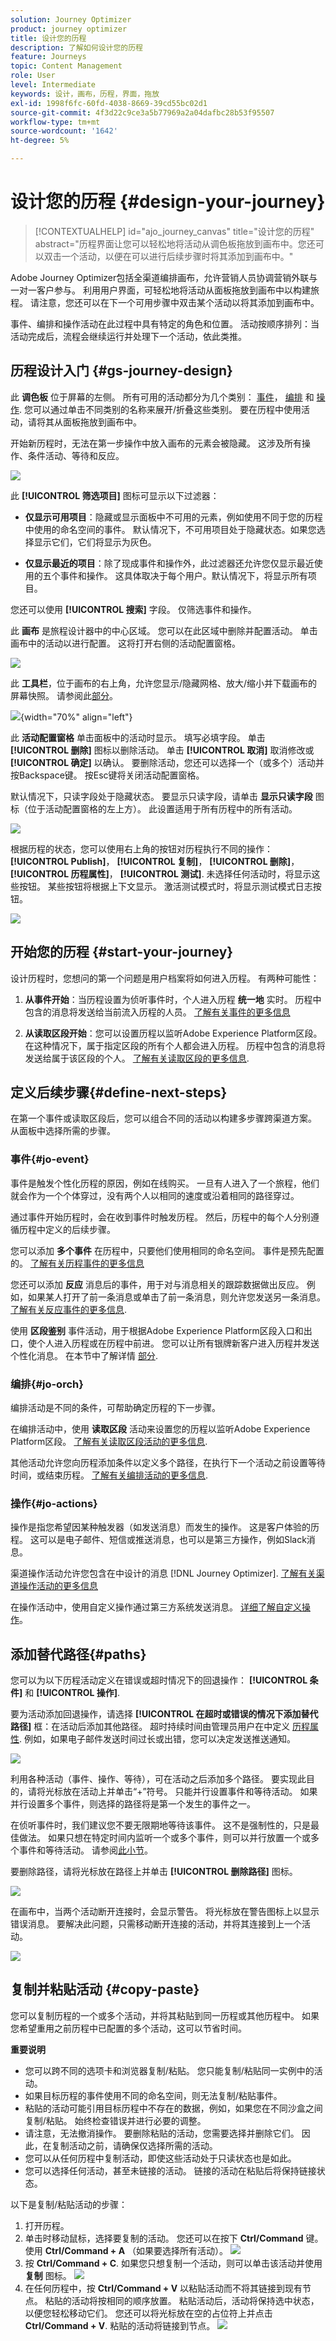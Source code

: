 ```yaml
---
solution: Journey Optimizer
product: journey optimizer
title: 设计您的历程
description: 了解如何设计您的历程
feature: Journeys
topic: Content Management
role: User
level: Intermediate
keywords: 设计，画布，历程，界面，拖放
exl-id: 1998f6fc-60fd-4038-8669-39cd55bc02d1
source-git-commit: 4f3d22c9ce3a5b77969a2a04dafbc28b53f95507
workflow-type: tm+mt
source-wordcount: '1642'
ht-degree: 5%

---
```


# 设计您的历程 {#design-your-journey}

>[!CONTEXTUALHELP]
>id="ajo_journey_canvas"
>title="设计您的历程"
>abstract="历程界面让您可以轻松地将活动从调色板拖放到画布中。您还可以双击一个活动，以便在可以进行后续步骤时将其添加到画布中。"

Adobe Journey Optimizer包括全渠道编排画布，允许营销人员协调营销外联与一对一客户参与。 利用用户界面，可轻松地将活动从面板拖放到画布中以构建旅程。 请注意，您还可以在下一个可用步骤中双击某个活动以将其添加到画布中。

事件、编排和操作活动在此过程中具有特定的角色和位置。 活动按顺序排列：当活动完成后，流程会继续运行并处理下一个活动，依此类推。

## 历程设计入门 {#gs-journey-design}

此 **调色板** 位于屏幕的左侧。 所有可用的活动都分为几个类别： [事件](#jo-event)， [编排](#jo-orch) 和 [操作](#jo-actions). 您可以通过单击不同类别的名称来展开/折叠这些类别。 要在历程中使用活动，请将其从面板拖放到画布中。

开始新历程时，无法在第一步操作中放入画布的元素会被隐藏。 这涉及所有操作、条件活动、等待和反应。

![](assets/journey38.png)

此 **[!UICONTROL 筛选项目]** 图标可显示以下过滤器：

* **仅显示可用项目**：隐藏或显示面板中不可用的元素，例如使用不同于您的历程中使用的命名空间的事件。 默认情况下，不可用项目处于隐藏状态。如果您选择显示它们，它们将显示为灰色。

* **仅显示最近的项目**：除了现成事件和操作外，此过滤器还允许您仅显示最近使用的五个事件和操作。 这具体取决于每个用户。默认情况下，将显示所有项目。

您还可以使用 **[!UICONTROL 搜索]** 字段。 仅筛选事件和操作。

此 **画布** 是旅程设计器中的中心区域。 您可以在此区域中删除并配置活动。 单击画布中的活动以进行配置。 这将打开右侧的活动配置窗格。

![](assets/journey39.png)

此 **工具栏**，位于画布的右上角，允许您显示/隐藏网格、放大/缩小并下载画布的屏幕快照。 请参阅此[部分](../building-journeys/journey-gs.md#timeout_and_error)。

<!--and show/hide timeout and error paths-->

![](assets/toolbar.png){width="70%" align="left"}

此 **活动配置窗格** 单击面板中的活动时显示。 填写必填字段。 单击 **[!UICONTROL 删除]** 图标以删除活动。 单击 **[!UICONTROL 取消]** 取消修改或 **[!UICONTROL 确定]** 以确认。 要删除活动，您还可以选择一个（或多个）活动并按Backspace键。 按Esc键将关闭活动配置窗格。

默认情况下，只读字段处于隐藏状态。 要显示只读字段，请单击 **显示只读字段** 图标（位于活动配置窗格的左上方）。 此设置适用于所有历程中的所有活动。

![](assets/journey59bis.png)

根据历程的状态，您可以使用右上角的按钮对历程执行不同的操作： **[!UICONTROL Publish]**， **[!UICONTROL 复制]**， **[!UICONTROL 删除]**， **[!UICONTROL 历程属性]**， **[!UICONTROL 测试]**. 未选择任何活动时，将显示这些按钮。 某些按钮将根据上下文显示。 激活测试模式时，将显示测试模式日志按钮。

![](assets/journey41.png)

## 开始您的历程 {#start-your-journey}

设计历程时，您想问的第一个问题是用户档案将如何进入历程。 有两种可能性：

1. **从事件开始**：当历程设置为侦听事件时，个人进入历程 **统一地** 实时。 历程中包含的消息将发送给当前流入历程的人员。 [了解有关事件的更多信息](../event/about-events.md)

1. **从读取区段开始**：您可以设置历程以监听Adobe Experience Platform区段。 在这种情况下，属于指定区段的所有个人都会进入历程。 历程中包含的消息将发送给属于该区段的个人。 [了解有关读取区段的更多信息](read-segment.md).

## 定义后续步骤{#define-next-steps}

在第一个事件或读取区段后，您可以组合不同的活动以构建多步骤跨渠道方案。 从面板中选择所需的步骤。

### 事件{#jo-event}

事件是触发个性化历程的原因，例如在线购买。 一旦有人进入了一个旅程，他们就会作为一个个体穿过，没有两个人以相同的速度或沿着相同的路径穿过。

通过事件开始历程时，会在收到事件时触发历程。 然后，历程中的每个人分别遵循历程中定义的后续步骤。

您可以添加 **多个事件** 在历程中，只要他们使用相同的命名空间。 事件是预先配置的。 [了解有关历程事件的更多信息](about-journey-activities.md#event-activities)

您还可以添加 **反应** 消息后的事件，用于对与消息相关的跟踪数据做出反应。 例如，如果某人打开了前一条消息或单击了前一条消息，则允许您发送另一条消息。 [了解有关反应事件的更多信息](reaction-events.md).

使用 **区段鉴别** 事件活动，用于根据Adobe Experience Platform区段入口和出口，使个人进入历程或在历程中前进。 您可以让所有银牌新客户进入历程并发送个性化消息。 在本节中了解详情 [部分](segment-qualification-events.md).

### 编排{#jo-orch}

编排活动是不同的条件，可帮助确定历程的下一步骤。

在编排活动中，使用 **读取区段** 活动来设置您的历程以监听Adobe Experience Platform区段。 [了解有关读取区段活动的更多信息](read-segment.md).

其他活动允许您向历程添加条件以定义多个路径，在执行下一个活动之前设置等待时间，或结束历程。 [了解有关编排活动的更多信息](about-journey-activities.md#orchestration-activities).

### 操作{#jo-actions}

操作是指您希望因某种触发器（如发送消息）而发生的操作。 这是客户体验的历程。 这可以是电子邮件、短信或推送消息，也可以是第三方操作，例如Slack消息。

渠道操作活动允许您包含在中设计的消息 [!DNL Journey Optimizer]. [了解有关渠道操作活动的更多信息](journeys-message.md)

在操作活动中，使用自定义操作通过第三方系统发送消息。 [详细了解自定义操作](about-journey-activities.md#action-activities)。

## 添加替代路径{#paths}

您可以为以下历程活动定义在错误或超时情况下的回退操作： **[!UICONTROL 条件]** 和 **[!UICONTROL 操作]**.

要为活动添加回退操作，请选择 **[!UICONTROL 在超时或错误的情况下添加替代路径]** 框：在活动后添加其他路径。 超时持续时间由管理员用户在中定义 [历程属性](../building-journeys/journey-gs.md#change-properties). 例如，如果电子邮件发送时间过长或出错，您可以决定发送推送通知。

![](assets/journey42.png)

利用各种活动（事件、操作、等待），可在活动之后添加多个路径。 要实现此目的，请将光标放在活动上并单击“+”符号。 只能并行设置事件和等待活动。 如果并行设置多个事件，则选择的路径将是第一个发生的事件之一。

在侦听事件时，我们建议您不要无限期地等待该事件。 这不是强制性的，只是最佳做法。 如果只想在特定时间内监听一个或多个事件，则可以并行放置一个或多个事件和等待活动。 请参阅[此小节](../building-journeys/general-events.md#events-specific-time)。

要删除路径，请将光标放在路径上并单击 **[!UICONTROL 删除路径]** 图标。

![](assets/journey42ter.png)

在画布中，当两个活动断开连接时，会显示警告。 将光标放在警告图标上以显示错误消息。 要解决此问题，只需移动断开连接的活动，并将其连接到上一个活动。

![](assets/canvas-disconnected.png)

## 复制并粘贴活动 {#copy-paste}

您可以复制历程的一个或多个活动，并将其粘贴到同一历程或其他历程中。 如果您希望重用之前历程中已配置的多个活动，这可以节省时间。

**重要说明**

* 您可以跨不同的选项卡和浏览器复制/粘贴。 您只能复制/粘贴同一实例中的活动。
* 如果目标历程的事件使用不同的命名空间，则无法复制/粘贴事件。
* 粘贴的活动可能引用目标历程中不存在的数据，例如，如果您在不同沙盒之间复制/粘贴。 始终检查错误并进行必要的调整。
* 请注意，无法撤消操作。 要删除粘贴的活动，您需要选择并删除它们。 因此，在复制活动之前，请确保仅选择所需的活动。
* 您可以从任何历程中复制活动，即使这些活动处于只读状态也是如此。
* 您可以选择任何活动，甚至未链接的活动。 链接的活动在粘贴后将保持链接状态。

以下是复制/粘贴活动的步骤：

1. 打开历程。
1. 单击时移动鼠标，选择要复制的活动。 您还可以在按下 **Ctrl/Command** 键。 使用 **Ctrl/Command + A** （如果要选择所有活动）。
   ![](assets/copy-paste1.png)
1. 按 **Ctrl/Command + C**.
如果您只想复制一个活动，则可以单击该活动并使用 **复制** 图标。
   ![](assets/copy-paste2.png)
1. 在任何历程中，按 **Ctrl/Command + V** 以粘贴活动而不将其链接到现有节点。 粘贴的活动将按相同的顺序放置。 粘贴活动后，活动将保持选中状态，以便您轻松移动它们。 您还可以将光标放在空的占位符上并点击 **Ctrl/Command + V**. 粘贴的活动将链接到节点。
   ![](assets/copy-paste3.png)
